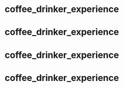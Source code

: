# coffee_drinker_experience
# coffee_drinker_experience
# coffee_drinker_experience
# coffee_drinker_experience
